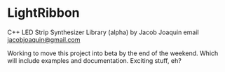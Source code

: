 LightRibbon
===========

C++ LED Strip Synthesizer Library (alpha)
by Jacob Joaquin
email jacobjoaquin@gmail.com

Working to move this project into beta by the end of the weekend. Which will include examples and documentation. Exciting stuff, eh?
